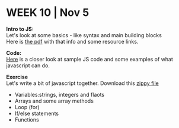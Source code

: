 <h1>WEEK 10 | Nov 5 </h1>
<p><strong>Intro to JS:</strong><br>
Let's look at some basics - like syntax and main building blocks<br>
Here is <a href="IntrotoWeb_W8_JSBasics.pdf">the pdf</a> with that info and some resource links.</p>
<p><strong>Code:</strong><br><a href="https://github.com/miraalibek/NYU_IDM_IntroToWeb/tree/master/W10_Nov5/JS_stuff">Here</a> is a closer look at sample JS code and some examples of what javascript can do.</p>
<p>
<strong>Exercise</strong><br>
Let's write a bit of javascript together. Download this <a href="introtojs.zip">zippy file</a></p>
<ul>
<li>Variables:strings, integers and flaots</li>
<li>Arrays and some array methods</li>
<li>Loop (for)</li>
<li>If/else statements</li>
<li>Functions</a></li>
</ul>
